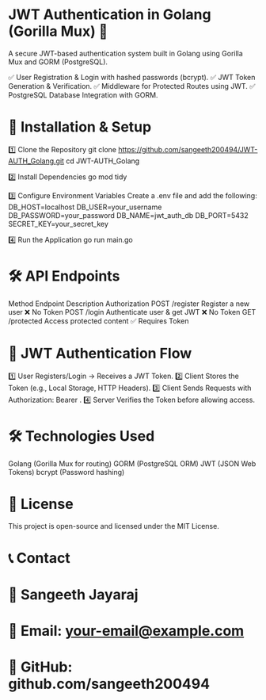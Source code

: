 # JWT Authentication in Golang (Gorilla Mux) 🔐
A secure JWT-based authentication system built in Golang using Gorilla Mux and GORM (PostgreSQL).

✅ User Registration & Login with hashed passwords (bcrypt).
✅ JWT Token Generation & Verification.
✅ Middleware for Protected Routes using JWT.
✅ PostgreSQL Database Integration with GORM.


# 📌 Installation & Setup
1️⃣ Clone the Repository
git clone https://github.com/sangeeth200494/JWT-AUTH_Golang.git
cd JWT-AUTH_Golang

2️⃣ Install Dependencies
go mod tidy

3️⃣ Configure Environment Variables
Create a .env file and add the following:
DB_HOST=localhost
DB_USER=your_username
DB_PASSWORD=your_password
DB_NAME=jwt_auth_db
DB_PORT=5432
SECRET_KEY=your_secret_key

4️⃣ Run the Application
go run main.go


# 🛠 API Endpoints
Method	Endpoint	Description	Authorization
POST	/register	   Register a new user	        ❌ No Token
POST	/login	     Authenticate user & get JWT 	❌ No Token
GET	  /protected	 Access protected content	    ✅ Requires Token

# 🔑 JWT Authentication Flow
1️⃣ User Registers/Login → Receives a JWT Token.
2️⃣ Client Stores the Token (e.g., Local Storage, HTTP Headers).
3️⃣ Client Sends Requests with Authorization: Bearer <token>.
4️⃣ Server Verifies the Token before allowing access.

# 🛠 Technologies Used
Golang (Gorilla Mux for routing)
GORM (PostgreSQL ORM)
JWT (JSON Web Tokens)
bcrypt (Password hashing)


# 📜 License
This project is open-source and licensed under the MIT License.

# 📞 Contact
# 👤 Sangeeth Jayaraj
# 📧 Email: your-email@example.com
# 🔗 GitHub: github.com/sangeeth200494

